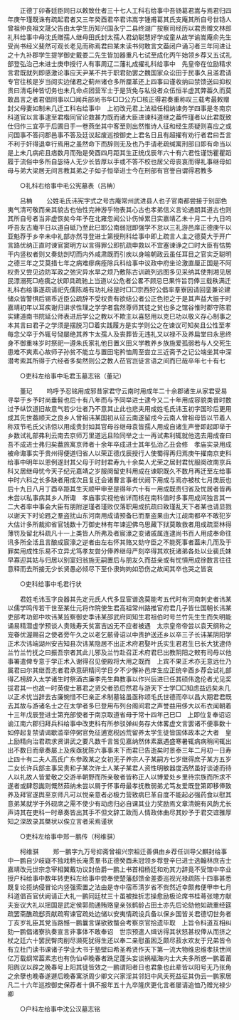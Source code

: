 <!-- { "loadSidebar": true } -->
　　正德丁卯春廷臣同日以敕致仕者三十七人工科右给事中吾钖葛君嵩与焉君归四年庚午瑾既诛有疏起君者又三年癸酉君卒君讳嵩字锺甫葛其氏支庵其所自号世钖人曾祖仲良祖文晟父告由太学生历知兴国永宁二县终湖广按察司经历以君贵赠文林郎礼科给事中母沈氏赠孺人继母田氏封太孺人君幼聪慧好学成童从故学谕嵩庵俞先生受尚书经义斐然可观长老见而称焉君曰某未读书何敢言文葢闭户诵习者三年同进让之十九补郡学生提学御史戴娄二先生皆加器重凡七试至成化丙午始领乡荐又五试礼部登弘治己未进士庚申授行人有事周辽二藩礼成擢礼科给事中　先皇帝在位励精求言君既就列即感激论事应天尹某不共于职君劾罢之魏国家众讼田于民事久且滥君请专官往核是岁当阅实边储君之蓟州诸仓多所厘革还上四事曰谨收纳曰禁馈送曰抑权贵曰清屯种皆切务也未几命点团营军士于是货免与私役者众伍恒半虚其弊葢久而莫敢昌言之者君倡同事以□闻兵部尚书华□□公方□核正得君奏重称叹三载考最敕赠封父母妻如制未几迁工科右给事中　上初改元君上法祖任相纳谏务学四事是冬南京科道官以言事逮至君楷同官论救甚力既而诸大臣进谏科道继之葢忤瑾者以此君既致仕归作三宜亭于后圃日手一卷燕坐其中客至则出然惟诗人征和经生质疑则喜应之或问国事不答问郡邑事不答及廷议起废巡按御史上君名日且有超擢有劝行者君曰吾言不利于奸得退幸行焉用之虽然命下而辞则无及也乃手请老疏缄寓刑部曰即有命当以是上未几病疟且痞数月而殆是癸酉四月距其生正统戊辰年六十有六君性谨饬瞿瞿蹈履于流俗中多所自毖待人无少长皆厚以手或不答不校也居父母丧哀而得礼事继母如母与弟大梁居无间言教其弟之子如子恒举进士今在刑部有官誉自谓得君教多 

　　○礼科右给事中毛公宪墓表（吕柟） 

　　吕柟 
　　公姓毛氏讳宪字式之号古庵常州武进县人也子官南都尝接于别邸色夷气清可敬而亲其貌古也怡性完神游乎物表其心古也孝弟信义言论通朗其道古也则其所自号者当非虚恢矣今年予在北雍忽闻公讣伤悼累日实嘉靖乙未十月二十九日呜呼吾友古庵平日以道自砥乃至此巳耶公南弱冠即强学不怠以三礼游邑庠正德庚午以亚魁荐于乡辛未中礼部亦然寻登进士第授刑科给事中即上疏言人主之德莫大于开广言路优纳正直时谏官窦明方以言得罪公即抗疏申救以不宜塞谏诤之口时大臣有怙势干内竖权者则又奏劾剀切而内外咸肃既而引疾以身喻朝政云虽任耳目之官实乏聪明之德三年之艾莫措七年之病难瘳病痊除兵科给事中议政中府坐论激直厘正国是不阿权贵又尝见边防军政之弛灾异水旱之烦乃敷陈古训疏列远图多见采纳其使荆湘见居民漂溺死□疮痍之状即具疏驰上当道以公危者公畧不顾忌巳果忤旨罚俸三载秩满迁礼科右给事遂疏请祀先儒陈澔有功礼经是时□□宗西狩公倡率羣寮因请回銮兼论建储众皆警惧后锡币近臣公疏辞不受权贵有欲结公者公正色拒之于是其声益大振于时嘉靖初年以耳疾谢归讲求性理之学学者翕然尊师其徒之贫也多之馆谷惟时郡守陈君实建道南书院延公师表进后学公之教以不欺主以喜怒用以克巳功以敬义存心制事之本其言曰君子之学须是摆脱习□着实践履方是实学则公之在谏议可知矣且公性至孝每念父卒于外辄号恸屡绝其养卞太孺人及丧葬皆无违礼又以禄不及养扁堂曰永思终身不御重味岁时祭祀一遵朱氏家礼他日置义田义学教养乡族施爱孤弱若与人交死生患难不爽素心故师子孙贫不能立与置田宅矜恤周至尝立三近斋予之记公端坐其中深潜考索其所得于六经者多矣然则公之教人莅官岂徒言语之间而巳哉卒年七十有七 

　　○吏科左给事中毛君玉墓志铭（董玘） 

　　董玘 
　　呜呼予忍铭用成邪昔家君守云南时用成年二十余郡诸生从家君受易寻举于乡予时尚垂髫也后十有八年而与予同举进士逮今又二十年用成容貌类昔时数过予纵饮道旧故意气若少壮者乃不意其止此也悲夫用成姓毛氏讳玉初字国珍后更用成其先世葢顺天之良乡人曾祖讳某国初从征云南遂留戍今云南人曾祖母皆以节着人称双节毛氏父讳倞以用成贵封如其官母谷继母袁皆孺人用成自诸生声誉即起即举于乡数试礼部弗利云南去京师万里道远且险同举之士一再试弗利辄就他选去用成奋曰吾不成进士弗归矣葢旅寓京师者十余年卒成进士其年弘治乙丑会修　孝庙实录用成被命诹事实于贵州得便道归省人以荣正德戊辰授行人使蜀得再归焉庚午擢南京吏科给事中明年以恩例遂封其父母于时封君寿九十余矣人尤荣之居封君忧服阕改南京兵科又居继母忧今天子纪元嘉靖之岁服阕留吏科用成在谏职既久不数月再迁至左给事中时六科之长多缺者用成次且复迁会诸曹言事者伏阙下用成与焉亦被杖七月庚辰也后十九日八月丁酉卒距其生天顺甲申至是得年六十有一用成既贵归省及忧居者皆再未尝以私事病其乡人所诹　孝庙事实视他省详而核在南科值时多事用成间独言其一二大者率中事会大臣有朋附逆瑾者瑾败仅落职用成抗疏曰致瑾乱天下者某也请显戮以谢天下时论韪之羣盗扰山东河南用成请预备巳而羣盗果由大江觇南都卒不敢犯岁大估计多所裁抑省官钱数十万御史林有年谏迎佛乌思藏下狱莫敢救者用成疏至林得薄罚及留北科疏凡十一上类皆人所弗及者宸濠之变诸戚属连逮尚书百人用成奉命往讯多所全活且言酿成宸濠之逆者由左右怀其赂又劾守臣之不能死事者葢未几而及于罪矣用成性乐易不立异尤笃孝友尝分俸养继母严刻卒得其欢抚诸弟各处以业裴氏妹早寡迎其姑与归居以别室妇翁施无嗣置后与朋友久而益亲或有忧愩用成徐数言往往意释而去所接无少长贤愚必倾尽下至仆隶姁姁如恐伤之故闻其卒也哭之皆哀 

　　○吏科给事中毛君行状 

　　君姓毛讳玉字良器其先定元氏人代多显宦谱逸莫能考五代时有河南刺史者讳某以儒学鸣传若干世至某仕元将作院使生君高祖常州路推官府君几子皆仕国朝长讳某吏部考功郎中坎讳某监察御史季讳某邵武府同知生君祖伯时号兰竹先生生而失明能诵易精潜虚学预谈人贵贱寿夭贫富吉凶无不应者被遇　太宗皇帝帝尝以袁天纲称之宠眷优渥赐召之使者旁午久之以老乞骸骨诏以中贵护送还乡以卒三子长讳某阴阳学正术次讳端湖州安吉知县次讳某隐居不出正术府君娶叶氏实生君君生巳长大犹逮侍兰竹兰竹抚之曰振吾宗者其此儿邪及兰竹赴召正术府君巳出教阴阳之敕有司毋以他事署遣俾专意于学正术入谢得召见便殿将大用之既而　上宾不果正术亦无意远仕乃属君曰尔其继吾志者君承意研精问学日夕不少懈补邑庠生应正统辛酉乡荐会试礼部得乙榜辞入太学诸生时祭酒古廉李先生典教事以作兴后进巳任其硕伟逸伦者尤见奖拔君其一也故一时英俊士慕君之贤交者恐后然君与游天下士学□□知虑益远矣未几以正术忧当辞去古廉惋惜不巳亲正术制墓铭虽亟称颂毛氏世德而卒以昌大期君君既去其故与游诸名士之在太学者多巳登用布列台阁间君之声誉益用侈大以布衣闻朝着十三年戊辰登进士第充部使者于南京取道省母于常十四年己巳□　上即位复奉诏诏谕江南六郡归拜兵科给事中改吏科有所参驳弹纠务存大体畧虚文言罢诸不便事数十如停起复禁请谒歇滥举停粥官免征逋宽税凶荒留养太学生徒皆国体政本之大者　皇上励精向治君疏求贤讲武之要凡数千言皆见嘉纳然体素羸遇盛寒暑辄病病稍间辄出出不数日而章奏屡上及疾亟犹陈六事事未下而君巳告逝矣时景泰三年二月初一日寿止四十有二夫人高氏广东参政某之女初无子养宗人子某嗣方七岁继得庶子某方五岁二女长许兵部主事吴贵和子某次许士人某子某君人资性明敏器度洒然虽好谈谑而待人以礼故人皆爱敬之交游半朝野而所亲敬者皆称正人以博爱处乡里待宗族而所求不遂者或肆怨讟则慨然茹纳未尝以屑于怀事母最孝抚教弱弟尤笃友爱既登第即移俸致养及拜官遂舆至京师凡可以悦亲意者必极力营致病巳革自度不能起必强药食以慰其意弟某就学于外砚席之需不使少有动虑归必自课其业力奖励焉文章清婉有风韵尤长声诗其在吏科一时章奏皆出其手不但文辞工致而人情政体曲尽其妙予于君交谊雅厚知之深故录其槩状以俟立言者采焉谨状 

　　○吏科左给事中郑一鹏传（柯维骐） 

　　柯维骐 
　　郑一鹏字九万号抑斋曾祖兴宗祖迁善俱由乡荐任训导父麒封给事中一鹏自少岐嶷不独戏稍长淹贯羣书正德癸酉未冠领乡荐登辛巳进士选翰林庶吉士嘉靖改元世宗念宰相翼戴功议封伯爵一鹏上书首相杨廷和劝其力辞竟不受馆中卒业授户科给事中数年转吏科左给事中尝奉使楚藩郄馈金差委巡视光禄疏陈十四事甚悉既复论揽纳侵冒论内竖强索置之法由是寺中宿币清岁省不赀然近幸颇弗便甲申七月科道倡百官伏阙请正大礼一鹏同廷杖三十虽被挫折志操愈励极论席书桂蕚张璁方献夫妄议大礼以摇国是武定侯郭勋通贿赂皇亲张鹤龄占田土亦先后论劾他如疏重经筵疏罢斋醮疏郄贡献疏宥谏官疏处边储以安夷情疏设兵备以保乡国皆关君德切世务者丁亥岁礼臣其党当路憾一鹏曩言谋欲致螫会考察京官拾遗毕取　上旨令科道互相纠劾一鹏倡诸寮执奏宣言非事体不敢奉诏　世宗预遣人缉访得其状怒甚权俸从而挤之杖之廷六十罢民臀肉削尽濒死犹得生还以奉二亲慰虽困乏颇尽菽水欢友于兄弟皆令有立杜门读书课诸子学业大书于塾壁曰希圣希贤作天下第一流大物维忠维孝扶世间亿万载纲常葢素志也有伪仙卓晚春者跣足蓬头妄谈祸福海内士大夫多所惑一鹏着莆阳舆议以辟之晚春号上阳其徒皆效之一鹏谓阳者日也君象也此辈皆以阳号无乃张角之余孽也晚春遂遯后晚春寓浙周少卿文兴家淫其邻妇中风夭死益征其伪云一鹏家居凡二十六年巡按御史保荐者十俱不报年五十九卒隆庆更化言者屡请追恤乃赠光禄少卿 

　　○户科左给事中沈公汉墓志铭 

